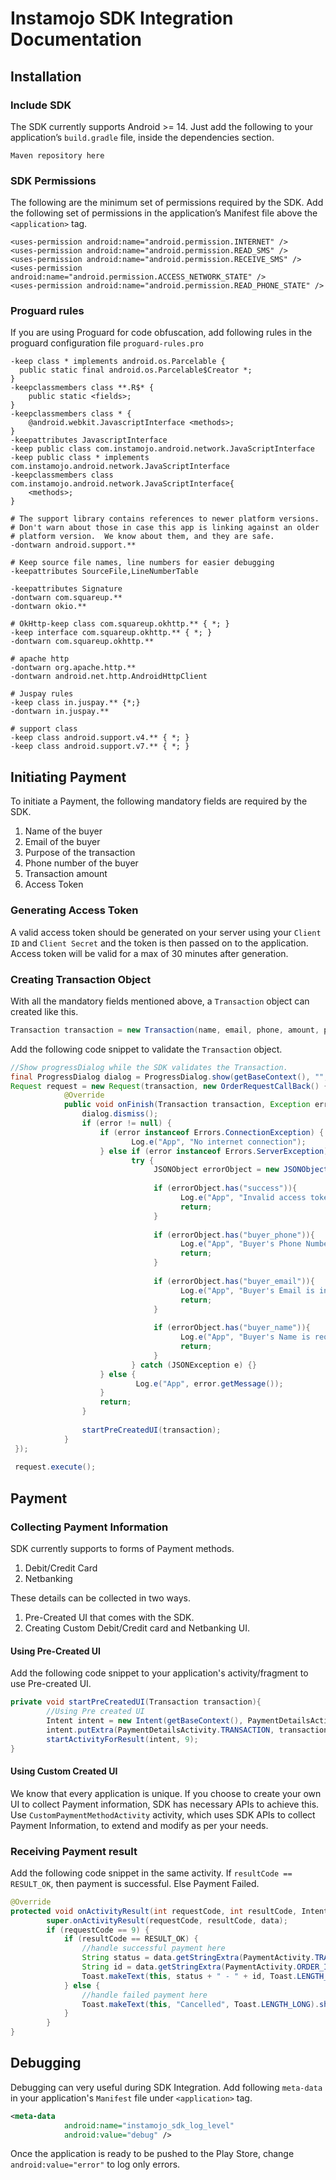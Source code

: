 # Instamojo SDK Integration Documentation

## Installation
### Include SDK
The SDK currently supports Android >= 14. Just add the following to your application’s `build.gradle` file, inside the dependencies section.
```
Maven repository here
```

### SDK Permissions
The following are the minimum set of permissions required by the SDK. Add the following set of permissions in the application’s Manifest file above the `<application>` tag.
```
<uses-permission android:name="android.permission.INTERNET" />
<uses-permission android:name="android.permission.READ_SMS" />
<uses-permission android:name="android.permission.RECEIVE_SMS" />
<uses-permission android:name="android.permission.ACCESS_NETWORK_STATE" />
<uses-permission android:name="android.permission.READ_PHONE_STATE" />
```

### Proguard rules
If you are using Proguard for code obfuscation, add following rules in the proguard configuration file `proguard-rules.pro`
```
-keep class * implements android.os.Parcelable {
  public static final android.os.Parcelable$Creator *;
}
-keepclassmembers class **.R$* {
    public static <fields>;
}
-keepclassmembers class * {
    @android.webkit.JavascriptInterface <methods>;
}
-keepattributes JavascriptInterface
-keep public class com.instamojo.android.network.JavaScriptInterface
-keep public class * implements com.instamojo.android.network.JavaScriptInterface
-keepclassmembers class com.instamojo.android.network.JavaScriptInterface{
    <methods>;
}

# The support library contains references to newer platform versions.
# Don't warn about those in case this app is linking against an older
# platform version.  We know about them, and they are safe.
-dontwarn android.support.**

# Keep source file names, line numbers for easier debugging
-keepattributes SourceFile,LineNumberTable

-keepattributes Signature
-dontwarn com.squareup.**
-dontwarn okio.**

# OkHttp-keep class com.squareup.okhttp.** { *; }
-keep interface com.squareup.okhttp.** { *; }
-dontwarn com.squareup.okhttp.**

# apache http
-dontwarn org.apache.http.**
-dontwarn android.net.http.AndroidHttpClient

# Juspay rules
-keep class in.juspay.** {*;}
-dontwarn in.juspay.**

# support class
-keep class android.support.v4.** { *; }
-keep class android.support.v7.** { *; }
```

## Initiating Payment
To initiate a Payment, the following mandatory fields are required by the SDK.
1. Name of the buyer
2. Email of the buyer
3. Purpose of the transaction
4. Phone number of the buyer
5. Transaction amount
6. Access Token

### Generating Access Token
A valid access token should be generated on your server using your `Client ID` and `Client Secret` and the token is then passed on to the application.
Access token will be valid for a max of 30 minutes after generation.

### Creating Transaction Object
With all the mandatory fields mentioned above, a `Transaction` object can created like this.
``` Java
Transaction transaction = new Transaction(name, email, phone, amount, purpose, accessToken);
```

Add the following code snippet to validate the `Transaction` object.
``` Java
//Show progressDialog while the SDK validates the Transaction.
final ProgressDialog dialog = ProgressDialog.show(getBaseContext(), "", "please wait...", true, false);
Request request = new Request(transaction, new OrderRequestCallBack() {
            @Override
            public void onFinish(Transaction transaction, Exception error) {
                dialog.dismiss();
                if (error != null) {
                    if (error instanceof Errors.ConnectionException) {
                           Log.e("App", "No internet connection");
                    } else if (error instanceof Errors.ServerException) {
                           try {
                                JSONObject errorObject = new JSONObject(error.getMessage());
                
                                if (errorObject.has("success")){
                                      Log.e("App", "Invalid access token");
                                      return;
                                }
                
                                if (errorObject.has("buyer_phone")){
                                      Log.e("App", "Buyer's Phone Number is invalid");
                                      return;
                                }
                
                                if (errorObject.has("buyer_email")){
                                      Log.e("App", "Buyer's Email is invalid");
                                      return;
                                }
                
                                if (errorObject.has("buyer_name")){
                                      Log.e("App", "Buyer's Name is required");
                                      return;
                                }
                           } catch (JSONException e) {}
                    } else {
                            Log.e("App", error.getMessage());
                    }
                    return;
                }
                
                startPreCreatedUI(transaction);
            }
 });
 
 request.execute();
```

## Payment
### Collecting Payment Information
SDK currently supports to forms of Payment methods.
1. Debit/Credit Card
2. Netbanking

These details can be collected in two ways.
1. Pre-Created UI that comes with the SDK.
2. Creating Custom Debit/Credit card and Netbanking UI.

#### Using Pre-Created UI
Add the following code snippet to your application's activity/fragment to use Pre-created UI.
``` Java
private void startPreCreatedUI(Transaction transaction){
        //Using Pre created UI
        Intent intent = new Intent(getBaseContext(), PaymentDetailsActivity.class);
        intent.putExtra(PaymentDetailsActivity.TRANSACTION, transaction);
        startActivityForResult(intent, 9);
}
```

#### Using Custom Created UI
We know that every application is unique. If you choose to create your own UI to collect Payment information, SDK has necessary APIs to achieve this.
Use `CustomPaymentMethodActivity` activity, which uses SDK APIs to collect Payment Information, to extend and modify as per your needs.

### Receiving Payment result
Add the following code snippet in the same activity.
If `resultCode == RESULT_OK`, then payment is successful. Else Payment Failed. 
``` Java
@Override
protected void onActivityResult(int requestCode, int resultCode, Intent data) {
        super.onActivityResult(requestCode, resultCode, data);
        if (requestCode == 9) {
            if (resultCode == RESULT_OK) {
                //handle successful payment here
                String status = data.getStringExtra(PaymentActivity.TRANSACTION_STATUS);
                String id = data.getStringExtra(PaymentActivity.ORDER_ID);
                Toast.makeText(this, status + " - " + id, Toast.LENGTH_LONG).show();
            } else {
                //handle failed payment here
                Toast.makeText(this, "Cancelled", Toast.LENGTH_LONG).show();
            }
        }
}
```

## Debugging
Debugging can very useful during SDK Integration.
Add following `meta-data` in your application's `Manifest` file under `<application>` tag.
``` XML
<meta-data
            android:name="instamojo_sdk_log_level"
            android:value="debug" />
```

Once the application is ready to be pushed to the Play Store, change `android:value="error"` to log only errors.
